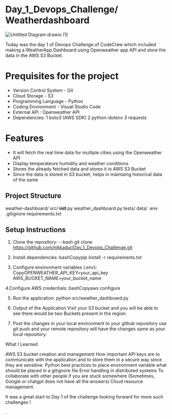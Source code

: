 ﻿# Day_1_Devops_Challenge/ Weatherdashboard

 
![Untitled Diagram drawio (1)](https://github.com/user-attachments/assets/7d2a2b76-f9b5-4786-b528-1be87b24cbbf)


Today was the day 1 of Devops Challenge of CodeCrew which included making a WeatherApp Dashboard using Openweather  app API and store the data in the AWS S3 Bucket.

# Prequisites for the project

* Version Control System - Git
* Cloud Storage - S3
* Programming Language - Python
* Coding Environment - Visual Studio Code
* External API : Openweather API
* Dependencies:
   1 boto3 (AWS SDK)
   2 python-dotenv
   3 requests

# Features 

* It will fetch the real time data for multiple cities using the Openweather API
* Display temperateure humidity and weather conditions
* Stores the already fetched data and stores it in AWS S3 Bucket
* Since the data is stored in S3 bucket, helps in maintaing historical data of the same

## Project Structure
weather-dashboard/
  src/
    __init__.py
    weather_dashboard.py
  tests/
  data/
  .env
  .gitignore
  requirements.txt

## Setup Instructions
1. Clone the repository:
--bash
   git clone https://github.com/nikkadur/Day_1_Devops_Challenge.git

3. Install dependencies:
bashCopypip install -r requirements.txt

4. Configure environment variables (.env):
CopyOPENWEATHER_API_KEY=your_api_key
AWS_BUCKET_NAME=your_bucket_name

4.Configure AWS credentials:
bashCopyaws configure

5. Run the application:
python src/weather_dashboard.py

6. Output of the Application
   Visit your S3 bucket and you will be able to see there would be two Buckets present in the region.

7. Post the changes in your local environment to your github repository
    use git push and your remote repository will have the changes same as your local repository.
   

What I Learned

AWS S3 bucket creation and management
How important API keys are to communicate with the application and to store them in a secure way since they are sensitive.
Python best practices to place environment variable
what should be placed in a gitignore file
Error handling in distributed systems
To collaborate with other people if you are stuck somewhere (Sometimes, Google or chatgpt does not have all the answers)
Cloud resource management.

It was a great start to Day 1 of the challenge looking forward for more such challenges !


. 



